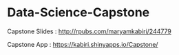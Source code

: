 # Data-Science-Capstone
Capstone Slides : http://rpubs.com/maryamkabiri/244779

Capstone App : https://kabiri.shinyapps.io/Capstone/
